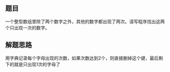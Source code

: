 ## 题目
一个整型数组里除了两个数字之外，其他的数字都出现了两次。请写程序找出这两个只出现一次的数字。
## 解题思路
用字典记录每个字母出现的次数，如果次数达到2个，则直接删掉这个键，最后剩下的就是只出现1次的字母了
